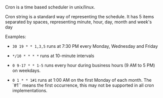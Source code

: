 Cron is a time based scheduler in unix/linux.

Cron string is a standard way of representing the schedule. It has 5 items separated by spaces, representing minute, hour, day, month and week's day

Examples:
  
- `30 19 * * 1,3,5` runs at 7:30 PM every Monday, Wednesday and Friday

- `*/10 * * * *` runs at 10-minute intervals

- `0 9-17 * * 1-5` runs every hour during business hours (9 AM to 5 PM) on weekdays.

- `0 1 * * 1#1` runs at 1:00 AM on the first Monday of each month. The `#1`` means the first occurrence, this may not be supported in all cron implementations.




